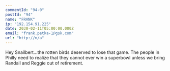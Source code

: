 ```yaml
---
commentId: "94-0"
postId: "94"
name: "FRANK"
ip: "192.154.91.225"
date: 2030-02-11T05:00:00.000Z
email: "frank.petka-1@gsk.com"
url: "http://n/a"
---
```

<p>Hey Snailbert...the rotten birds deserved to lose that game. The people in Philly need to realize that they cannot ever win a superbowl unless we bring Randall and Reggie out of retirement.</p>